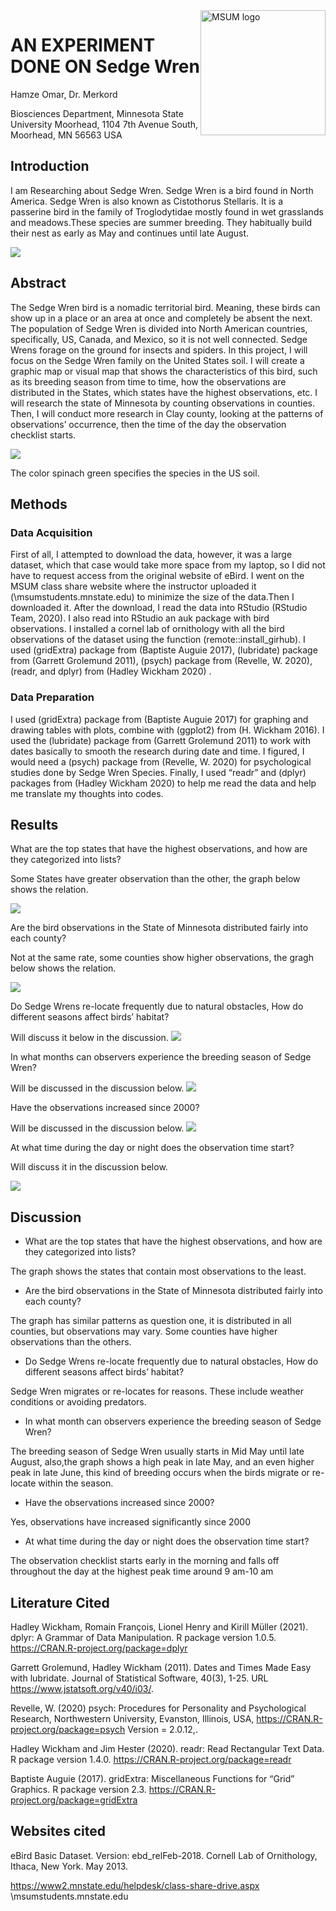 
<img src="https://www2.mnstate.edu/uploadedImages/Content/Marketing/logos/MSUM_Signature_Vert_Color.jpg" alt="MSUM logo" width="200" style="float:right">

# AN EXPERIMENT DONE ON Sedge Wren

Hamze Omar, Dr. Merkord

Biosciences Department, Minnesota State University Moorhead, 1104 7th
Avenue South, Moorhead, MN 56563 USA

## Introduction

I am Researching about Sedge Wren. Sedge Wren is a bird found in North
America. Sedge Wren is also known as Cistothorus Stellaris. It is a
passerine bird in the family of Troglodytidae mostly found in wet
grasslands and meadows.These species are summer breeding. They
habitually build their nest as early as May and continues until late
August.

![](https://www.allaboutbirds.org/guide/assets/photo/304461471-720px.jpg)

## Abstract

The Sedge Wren bird is a nomadic territorial bird. Meaning, these birds
can show up in a place or an area at once and completely be absent the
next. The population of Sedge Wren is divided into North American
countries, specifically, US, Canada, and Mexico, so it is not well
connected. Sedge Wrens forage on the ground for insects and spiders. In
this project, I will focus on the Sedge Wren family on the United States
soil. I will create a graphic map or visual map that shows the
characteristics of this bird, such as its breeding season from time to
time, how the observations are distributed in the States, which states
have the highest observations, etc. I will research the state of
Minnesota by counting observations in counties. Then, I will conduct
more research in Clay county, looking at the patterns of observations’
occurrence, then the time of the day the observation checklist starts.

![](Rplot.jpeg)

The color spinach green specifies the species in the US soil.

## Methods

### Data Acquisition

First of all, I attempted to download the data, however, it was a large
dataset, which that case would take more space from my laptop, so I did
not have to request access from the original website of eBird. I went on
the MSUM class share website where the instructor uploaded it
(\\msumstudents.mnstate.edu) to minimize the size of the data.Then I
downloaded it. After the download, I read the data into RStudio (RStudio
Team, 2020). I also read into RStudio an auk package with bird
observations. I installed a cornel lab of ornithology with all the bird
observations of the dataset using the function
(remote::install\_girhub). I used (gridExtra) package from (Baptiste
Auguie 2017), (lubridate) package from (Garrett Grolemund 2011), (psych)
package from (Revelle, W. 2020), (readr, and dplyr) from (Hadley Wickham
2020) .

### Data Preparation

I used (gridExtra) package from (Baptiste Auguie 2017) for graphing and
drawing tables with plots, combine with (ggplot2) from (H. Wickham
2016). I used the (lubridate) package from (Garrett Grolemund 2011) to
work with dates basically to smooth the research during date and time. I
figured, I would need a (psych) package from (Revelle, W. 2020) for
psychological studies done by Sedge Wren Species. Finally, I used
“readr” and (dplyr) packages from (Hadley Wickham 2020) to help me
read the data and help me translate my thoughts into codes.

## Results

What are the top states that have the highest observations, and how are
they categorized into lists?

Some States have greater observation than the other, the graph below
shows the relation.

![](Rplot02.jpeg)

Are the bird observations in the State of Minnesota distributed fairly
into each county?

Not at the same rate, some counties show higher observations, the gragh
below shows the relation.

![](Rplot03.jpeg)

Do Sedge Wrens re-locate frequently due to natural obstacles, How do
different seasons affect birds’ habitat?

Will discuss it below in the discussion. ![](Rplot01.jpeg)

In what months can observers experience the breeding season of Sedge
Wren?

Will be discussed in the discussion below. ![](Rplot05.jpeg)

Have the observations increased since 2000?

Will be discussed in the discussion below. ![](Rplot04.jpeg)

At what time during the day or night does the observation time start?

Will discuss it in the discussion below.

![](Rplot06.jpeg)

## Discussion

  - What are the top states that have the highest observations, and how
    are they categorized into lists?

The graph shows the states that contain most observations to the least.

  - Are the bird observations in the State of Minnesota distributed
    fairly into each county?

The graph has similar patterns as question one, it is distributed in all
counties, but observations may vary. Some counties have higher
observations than the others.

  - Do Sedge Wrens re-locate frequently due to natural obstacles, How do
    different seasons affect birds’ habitat?

Sedge Wren migrates or re-locates for reasons. These include weather
conditions or avoiding predators.

  - In what month can observers experience the breeding season of Sedge
    Wren?

The breeding season of Sedge Wren usually starts in Mid May until late
August, also,the graph shows a high peak in late May, and an even higher
peak in late June, this kind of breeding occurs when the birds migrate
or re-locate within the season.

  - Have the observations increased since 2000?

Yes, observations have increased significantly since 2000

  - At what time during the day or night does the observation time
    start?

The observation checklist starts early in the morning and falls off
throughout the day at the highest peak time around 9 am-10 am

## Literature Cited

Hadley Wickham, Romain François, Lionel Henry and Kirill Müller (2021).
dplyr: A Grammar of Data Manipulation. R package version 1.0.5.
<https://CRAN.R-project.org/package=dplyr>

Garrett Grolemund, Hadley Wickham (2011). Dates and Times Made Easy with
lubridate. Journal of Statistical Software, 40(3), 1-25. URL
<https://www.jstatsoft.org/v40/i03/>.

Revelle, W. (2020) psych: Procedures for Personality and Psychological
Research, Northwestern University, Evanston, Illinois, USA,
<https://CRAN.R-project.org/package=psych> Version = 2.0.12,.

Hadley Wickham and Jim Hester (2020). readr: Read Rectangular Text Data.
R package version 1.4.0. <https://CRAN.R-project.org/package=readr>

Baptiste Auguie (2017). gridExtra: Miscellaneous Functions for “Grid”
Graphics. R package version 2.3.
<https://CRAN.R-project.org/package=gridExtra>

## Websites cited

eBird Basic Dataset. Version: ebd\_relFeb-2018. Cornell Lab of
Ornithology, Ithaca, New York. May 2013.

<https://www2.mnstate.edu/helpdesk/class-share-drive.aspx>
\\msumstudents.mnstate.edu
